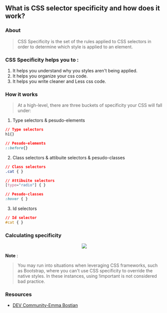 ## What is CSS selector specificity and how does it work?

### About
> CSS Specificity is the set of the rules applied to CSS selectors in order to determine which style is applied to an element.

### CSS Specificity helps you to : 

1. It helps you understand why you styles aren't being applied.
2. It helps you organize your css code.
3. It helps you write cleaner and Less css code.

### How it works

> At a high-level, there are three buckets of specificity your CSS will fall under:

1. Type selectors & pesudo-elements
```css
// Type selectors
h1{}

// Pesudo-elements
::before{}
```

2. Class selectors & attibuite selectors & pesudo-classes
```css
// Class selectors
.cat { }

// Attibuite selectors
[type="radio"] { }

// Pesudo-classes
:hover { }
```
3. Id selectors
```css
// Id selector
#cat { }
```


### Calculating specificity

<div align="center"

![](https://res.cloudinary.com/practicaldev/image/fetch/s--yewzumoo--/c_limit%2Cf_auto%2Cfl_progressive%2Cq_auto%2Cw_880/https://cdn-images-1.medium.com/max/1600/1%2AZ5vDhOz-hSY7GK1UI4RE5A.png)

</div>

**Note** : 

> You may run into situations when leveraging CSS frameworks, such as Bootstrap, where you can't use CSS specificity to override the native styles. In these instances, using !important is not considered bad practice.


### Resources

- [DEV Community-Emma Bostian](https://dev.to/emmabostian/css-specificity-1kca#:~:text=Emma%20Bostian%20%E2%9C%A8%20Jan%2021,25%2C%202019%20%E3%83%BB4%20min%20read&text=CSS%20Specificity%20is%20the%20set,present%20on%20the%20element's%20style.)
